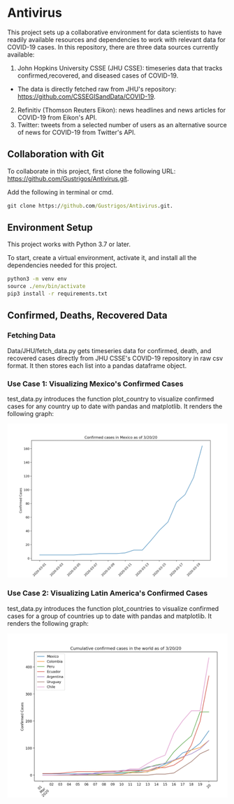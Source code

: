 # Antivirus

This project sets up a collaborative environment for data scientists to have readily available resources and dependencies to work with relevant data for COVID-19 cases. In this repository, there are three data sources currently available:

1) John Hopkins University CSSE (JHU CSSE): timeseries data that tracks confirmed,recovered, and diseased cases of COVID-19.
- The data is directly fetched raw from JHU's repository: https://github.com/CSSEGISandData/COVID-19.
2) Refinitiv (Thomson Reuters Eikon): news headlines and news articles for COVID-19 from Eikon's API.
3) Twitter: tweets from a selected number of users as an alternative source of news for COVID-19 from Twitter's API.

## Collaboration with Git
To collaborate in this project, first clone the following URL: https://github.com/Gustrigos/Antivirus.git.

Add the following in terminal or cmd. 
```cmd
git clone https://github.com/Gustrigos/Antivirus.git.
```

## Environment Setup
This project works with Python 3.7 or later.

To start, create a virtual environment, activate it, and install all the dependencies needed for this project. 

```cmd
python3 -m venv env
source ./env/bin/activate
pip3 install -r requirements.txt
```

## Confirmed, Deaths, Recovered Data
### Fetching Data 
Data/JHU/fetch_data.py gets timeseries data for confirmed, death, and recovered cases directly from JHU CSSE's COVID-19 repository in raw csv format. It then stores each list into a pandas dataframe object. 

### Use Case 1: Visualizing Mexico's Confirmed Cases
test_data.py introduces the function plot_country to visualize confirmed cases for any country up to date with pandas and matplotlib. It renders the following graph:

![alt text](https://raw.githubusercontent.com/Gustrigos/Antivirus/master/confirmed_mexico.png)

### Use Case 2: Visualizing Latin America's Confirmed Cases
test_data.py introduces the function plot_countries to visualize confirmed cases for a group of countries up to date with pandas and matplotlib. It renders the following graph:

![alt text](https://raw.githubusercontent.com/Gustrigos/Antivirus/master/confirmed_latam.png)

